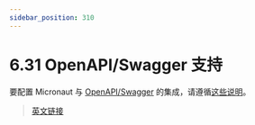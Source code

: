 ```yaml
---
sidebar_position: 310
---
```


# 6.31 OpenAPI/Swagger 支持

要配置 Micronaut 与 [OpenAPI/Swagger](https://swagger.io/docs/specification/about/) 的集成，请遵循[这些说明](/openapi)。

> [英文链接](https://docs.micronaut.io/3.9.4/guide/index.html#openapi)
